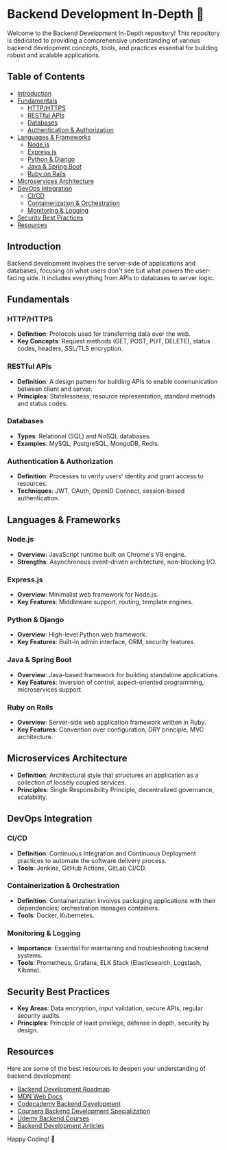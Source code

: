 # Backend Development In-Depth 🚀

Welcome to the Backend Development In-Depth repository! This repository is dedicated to providing a comprehensive understanding of various backend development concepts, tools, and practices essential for building robust and scalable applications.

## Table of Contents
- [Introduction](#introduction)
- [Fundamentals](#fundamentals)
  - [HTTP/HTTPS](#httphttps)
  - [RESTful APIs](#restful-apis)
  - [Databases](#databases)
  - [Authentication & Authorization](#authentication--authorization)
- [Languages & Frameworks](#languages--frameworks)
  - [Node.js](#nodejs)
  - [Express.js](#expressjs)
  - [Python & Django](#python--django)
  - [Java & Spring Boot](#java--spring-boot)
  - [Ruby on Rails](#ruby-on-rails)
- [Microservices Architecture](#microservices-architecture)
- [DevOps Integration](#devops-integration)
  - [CI/CD](#cicd)
  - [Containerization & Orchestration](#containerization--orchestration)
  - [Monitoring & Logging](#monitoring--logging)
- [Security Best Practices](#security-best-practices)
- [Resources](#resources)

## Introduction
Backend development involves the server-side of applications and databases, focusing on what users don't see but what powers the user-facing side. It includes everything from APIs to databases to server logic.

## Fundamentals

### HTTP/HTTPS
- **Definition**: Protocols used for transferring data over the web.
- **Key Concepts**: Request methods (GET, POST, PUT, DELETE), status codes, headers, SSL/TLS encryption.

### RESTful APIs
- **Definition**: A design pattern for building APIs to enable communication between client and server.
- **Principles**: Statelessness, resource representation, standard methods and status codes.

### Databases
- **Types**: Relational (SQL) and NoSQL databases.
- **Examples**: MySQL, PostgreSQL, MongoDB, Redis.

### Authentication & Authorization
- **Definition**: Processes to verify users' identity and grant access to resources.
- **Techniques**: JWT, OAuth, OpenID Connect, session-based authentication.

## Languages & Frameworks

### Node.js
- **Overview**: JavaScript runtime built on Chrome's V8 engine.
- **Strengths**: Asynchronous event-driven architecture, non-blocking I/O.

### Express.js
- **Overview**: Minimalist web framework for Node.js.
- **Key Features**: Middleware support, routing, template engines.

### Python & Django
- **Overview**: High-level Python web framework.
- **Key Features**: Built-in admin interface, ORM, security features.

### Java & Spring Boot
- **Overview**: Java-based framework for building standalone applications.
- **Key Features**: Inversion of control, aspect-oriented programming, microservices support.

### Ruby on Rails
- **Overview**: Server-side web application framework written in Ruby.
- **Key Features**: Convention over configuration, DRY principle, MVC architecture.

## Microservices Architecture
- **Definition**: Architectural style that structures an application as a collection of loosely coupled services.
- **Principles**: Single Responsibility Principle, decentralized governance, scalability.

## DevOps Integration

### CI/CD
- **Definition**: Continuous Integration and Continuous Deployment practices to automate the software delivery process.
- **Tools**: Jenkins, GitHub Actions, GitLab CI/CD.

### Containerization & Orchestration
- **Definition**: Containerization involves packaging applications with their dependencies; orchestration manages containers.
- **Tools**: Docker, Kubernetes.

### Monitoring & Logging
- **Importance**: Essential for maintaining and troubleshooting backend systems.
- **Tools**: Prometheus, Grafana, ELK Stack (Elasticsearch, Logstash, Kibana).

## Security Best Practices
- **Key Areas**: Data encryption, input validation, secure APIs, regular security audits.
- **Principles**: Principle of least privilege, defense in depth, security by design.

## Resources
Here are some of the best resources to deepen your understanding of backend development:
- [Backend Development Roadmap](https://roadmap.sh/backend)
- [MDN Web Docs](https://developer.mozilla.org/en-US/)
- [Codecademy Backend Development](https://www.codecademy.com/learn/paths/back-end-engineer) 
- [Coursera Backend Development Specialization](https://www.coursera.org/specializations/back-end-development)
- [Udemy Backend Courses](https://www.udemy.com/topic/backend-development/)
- [Backend Development Articles](https://medium.com/tag/backend-development)

Happy Coding! 🌟

